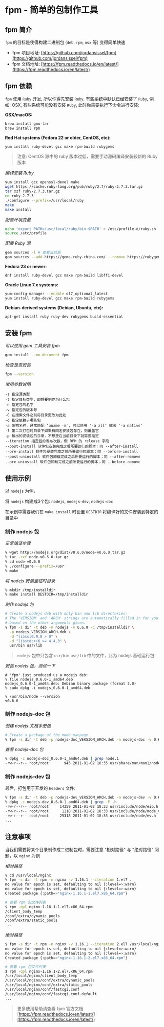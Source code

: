 # fpm - 简单的包制作工具


## fpm 简介

`fpm` 的目标是使得构建二进制包 (`deb`, `rpm`, `osx` 等) 变得简单快速

- fpm 项目地址: [https://github.com/jordansissel/fpm](https://github.com/jordansissel/fpm)
- fpm 文档地址: [https://fpm.readthedocs.io/en/latest/](https://fpm.readthedocs.io/en/latest/)

## fpm 依赖

`fpm` 使用 `Ruby` 开发, 所以你得先安装 `Ruby`. 有些系统中默认已经安装了 `Ruby`, 例如: OSX, 有些系统可能没有安装 `Ruby`, 此时你需要执行下命令进行安装:

**OSX/macOS:**

```bash
brew install gnu-tar
brew install rpm
```

**Red Hat systems (Fedora 22 or older, CentOS, etc):**

```bash
yum install ruby-devel gcc make rpm-build rubygems
```

> 注意: CentOS 源中的 ruby 版本过低，需要手动源码编译安装较新的 Ruby 版本

*编译安装 Ruby*

```bash
yum install gcc openssl-devel make
wget https://cache.ruby-lang.org/pub/ruby/2.7/ruby-2.7.3.tar.gz
tar xzf ruby-2.7.3.tar.gz
cd ruby-2.7.3
./configure --prefix=/usr/local/ruby
make
make install
```

*配置环境变量*

```bash
echo 'export PATH=/usr/local/ruby/bin:$PATH' > /etc/profile.d/ruby.sh
source /etc/profile
```

*配置 Ruby 源*

```bash
gem sources -l # 查看当前源
gem sources --add https://gems.ruby-china.com/ --remove https://rubygems.org/
```

**Fedora 23 or newer:**

```bash
dnf install ruby-devel gcc make rpm-build libffi-devel
```

**Oracle Linux 7.x systems:**

```bash
yum-config-manager --enable ol7_optional_latest
yum install ruby-devel gcc make rpm-build rubygems
```

**Debian-derived systems (Debian, Ubuntu, etc):**

```bash
apt-get install ruby ruby-dev rubygems build-essential
```

## 安装 fpm

*可以使用 gem 工具安装 fpm*

```bash
gem install --no-document fpm
```

*检查是否安装*

```bash
fpm --version
```

*常用参数说明*

```
-s 指定源类型
-t 指定目标类型，即想要制作为什么包
-n 指定包的名字
-v 指定包的版本号
-C 在搜索文件之前将目录更改为此处
-d 指定依赖于哪些包
-a 架构名称，通常匹配 'uname -m', 可以使用 '-a all' 或者 '-a native'
-f 第二次打包时目录下如果有同名安装包存在，则覆盖它
-p 输出的安装包的目录，不想放在当前目录下就需要指定
--iteration 指定包的发布次数，例 RPM 的 release 字段
--post-install 软件包安装完成之后所要运行的脚本；同 --after-install
--pre-install 软件包安装完成之前所要运行的脚本；同 --before-install
--post-uninstall 软件包卸载完成之后所要运行的脚本；同 --after-remove
--pre-uninstall 软件包卸载完成之前所要运行的脚本；同 --before-remove
```

## 使用示例

以 `nodejs` 为例，

将 `nodejs` 构建成3个包: `nodejs`, `nodejs-dev`, `nodejs-doc`

在示例中需要我们在 `make install` 时设置 `DESTDIR` 将编译好的文件安装到特定的目录中

### 制作 nodejs 包

*正常编译步骤*

```bash
% wget http://nodejs.org/dist/v0.6.0/node-v0.6.0.tar.gz
% tar -zxf node-v0.6.0.tar.gz
% cd node-v0.6.0
% ./configure --prefix=/usr
% make
```

*将 nodejs 安装至临时目录*

```bash
% mkdir /tmp/installdir
% make install DESTDIR=/tmp/installdir
```

*制作 nodejs 包*

```bash
# Create a nodejs deb with only bin and lib directories:
# The 'VERSION' and 'ARCH' strings are automatically filled in for you
# based on the other arguments given.
% fpm -s dir -t deb -n nodejs -v 0.6.0 -C /tmp/installdir \
  -p nodejs_VERSION_ARCH.deb \
  -d "libssl0.9.8 > 0" \
  -d "libstdc++6 >= 4.4.3" \
  usr/bin usr/lib
```

> `nodejs` 包中只包含 `usr/bin`  `usr/lib` 中的文件，此为 nodejs 基础运行包

*安装 nodejs 包，测试一下*

```
# 'fpm' just produced us a nodejs deb:
% file nodejs_0.6.0-1_amd64.deb
nodejs_0.6.0-1_amd64.deb: Debian binary package (format 2.0)
% sudo dpkg -i nodejs_0.6.0-1_amd64.deb

% /usr/bin/node --version
v0.6.0
```

### 制作 nodejs-doc 包

*创建 nodejs 文档手册包*

```bash
# Create a package of the node manpage
% fpm -s dir -t deb -p nodejs-doc_VERSION_ARCH.deb -n nodejs-doc -v 0.6.0 -C /tmp/installdir usr/share/man
```

*查看 nodejs-doc 包*

```bash
% dpkg -c nodejs-doc_0.6.0-1_amd64.deb | grep node.1
-rw-r--r-- root/root       945 2011-01-02 18:35 usr/share/man/man1/node.1
```

### 制作 nodejs-dev 包

最后，打包用于开发的 `headers` 文件:

```bash
% fpm -s dir -t deb -p nodejs-dev_VERSION_ARCH.deb -n nodejs-dev -v 0.6.0 -C /tmp/installdir usr/include
% dpkg -c nodejs-dev_0.6.0-1_amd64.deb | grep -F .h
-rw-r--r-- root/root     14359 2011-01-02 18:33 usr/include/node/eio.h
-rw-r--r-- root/root      1118 2011-01-02 18:33 usr/include/node/node_version.h
-rw-r--r-- root/root     25318 2011-01-02 18:33 usr/include/node/ev.h
...
```

## 注意事项

当我们需要将某个目录制作成二进制包时，需要注意 "相对路径" 与 "绝对路径" 问题，以 `nginx` 为例

*相对路径*

```bash
% cd /usr/local/nginx
% fpm -s dir -t rpm -n nginx -v 1.16.1 --iteration 1.el7 .
no value for epoch is set, defaulting to nil {:level=>:warn}
no value for epoch is set, defaulting to nil {:level=>:warn}
Created package {:path=>"nginx-1.16.1-1.el7.x86_64.rpm"}

# 查看 rpm 包文件列表
$ rpm -qpl nginx-1.16.1-1.el7.x86_64.rpm
/client_body_temp
/conf/extra/dynamic_pools
/conf/extra/static_pools
...
```

*绝对路径*

```bash
$ fpm -s dir -t rpm -n nginx -v 1.16.1 --iteration 2.el7 /usr/local/nginx
no value for epoch is set, defaulting to nil {:level=>:warn}
no value for epoch is set, defaulting to nil {:level=>:warn}
Created package {:path=>"nginx-1.16.1-2.el7.x86_64.rpm"}

# 查看 rpm 包文件列表
$ rpm -qpl nginx-1.16.1-2.el7.x86_64.rpm
/usr/local/nginx/client_body_temp
/usr/local/nginx/conf/extra/dynamic_pools
/usr/local/nginx/conf/extra/static_pools
/usr/local/nginx/conf/fastcgi.conf
/usr/local/nginx/conf/fastcgi.conf.default
...
```

> 更多使用帮助请查看 fpm 官方文档 [https://fpm.readthedocs.io/en/latest/](https://fpm.readthedocs.io/en/latest/)
